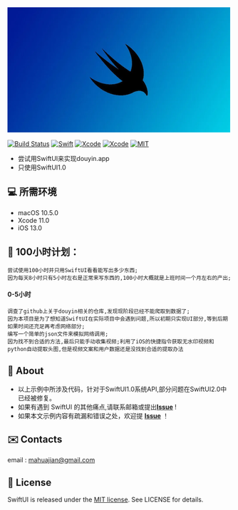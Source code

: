 <img src="https://github.com/Butters2334/SwiftUICode/blob/main/images/banner.png"/>

[![Build Status](https://img.shields.io/badge/platforms-iOS%20%7C%20tvOS%20%7C%20macOS%20%7C%20watchOS-green.svg)](https://github.com/butters2334/SwiftUICode)
[![Swift](https://img.shields.io/badge/Swift-5.1-orange.svg)](https://swift.org)
[![Xcode](https://img.shields.io/badge/Xcode-11.0-blue.svg)](https://developer.apple.com/xcode)
[![Xcode](https://img.shields.io/badge/macOS-15.0-blue.svg)](https://developer.apple.com/macOS)
[![MIT](https://img.shields.io/badge/licenses-MIT-red.svg)](https://opensource.org/licenses/MIT)

- 尝试用SwiftUI来实现douyin.app
- 只使用SwiftUI1.0

## 💻 所需环境

- macOS 10.5.0
- Xcode 11.0
- iOS 13.0


## 📂 100小时计划：
    尝试使用100小时并只用SwiftUI看看能写出多少东西;  
    因为每天8小时只有5小时左右是正常来写东西的,100小时大概就是上班时间一个月左右的产出;


#### 0-5小时  
    调查了github上关于douyin相关的仓库,发现现阶段已经不能爬取到数据了;  
    因为本项目是为了想知道SwiftUI在实际项目中会遇到问题,所以初期只实现UI部分,等到后期如果时间还充足再考虑网络部分;    
    编写一个简单的json文件来模拟网络调用;  
    因为找不到合适的方法,最后只能手动收集视频;利用了iOS的快捷指令获取无水印视频和python自动提取头图,但是视频文案和用户数据还是没找到合适的提取办法
    
    

## 📎 About

* 以上示例中所涉及代码，针对于SwiftUI1.0系统API,部分问题在SwiftUI2.0中已经被修复。
* 如果有遇到 SwiftUI 的其他痛点,请联系邮箱或提出[**Issue**](https://github.com/Butters2334/SwiftUICode/issues/new) !
* 如果本文示例内容有疏漏和错误之处，欢迎提 [**Issue**](https://github.com/Butters2334/SwiftUICode/issues/new) ！



## ✉️ Contacts

email : mahuajian@gmail.com


## 📄 License	

SwiftUI is released under the [MIT license](LICENSE). See LICENSE for details.

